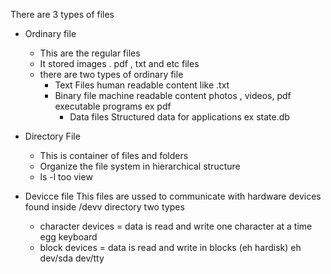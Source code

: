 There are 3  types of files 
- Ordinary file
  - This are the regular files
  - It stored images . pdf , txt and etc files
  - there are two types of ordinary file
      - Text Files
          human readable content
          like .txt
      - Binary file
           machine readable content
           photos , videos, pdf executable programs
           ex pdf
        - Data files
           Structured data for applications
          ex state.db

- Directory File
  - This is container of files and folders
  - Organize the file system in hierarchical structure
  - ls -l too view

- Devicce file
  This files are ussed to communicate with hardware devices
  found inside /devv directory
  two types
    - character devices = data is read and write one character at a time egg keyboard
    -  block devices = data is read and write in blocks (eh hardisk)
  eh dev/sda dev/tty

